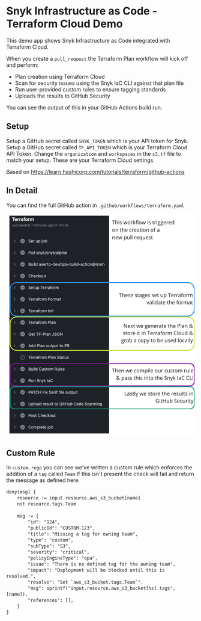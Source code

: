 # Snyk Infrastructure as Code - Terraform Cloud Demo

This demo app shows Snyk Infrastructure as Code integrated with Terraform Cloud.

When you create a `pull_request` the Terraform Plan workflow will kick off and perform:

- Plan creation using Terraform Cloud
- Scan for security issues using the Snyk IaC CLI against that plan file
- Run user-provided custom rules to ensure tagging standards
- Uploads the results to GitHub Security

You can see the output of this in your GitHub Actions build run.

## Setup

Setup a GitHub secret called `SNYK_TOKEN` which is your API token for Snyk.
Setup a GitHub secret called `TF_API_TOKEN` which is your Terraform Cloud API Token.
Change the `organization` and `workspaces` in the `s3.tf` file to match your setup. These are your Terraform Cloud settings.

Based on https://learn.hashicorp.com/tutorials/terraform/github-actions

## In Detail

You can find the full GitHub action in `.github/workflows/terraform.yaml`

![Image detailing the github workflow](assets/github_workflow.png "GitHub Workflow")

## Custom Rule

In `custom.rego` you can see we've written a custom rule which enforces the addition of a `tag` called `Team`
If this isn't present the check will fail and return the message as defined here.

```rego
deny[msg] {
	resource := input.resource.aws_s3_bucket[name]
	not resource.tags.Team

	msg := {
		"id": "124",
		"publicId": "CUSTOM-123",
		"title": "Missing a tag for owning team",
		"type": "custom",
		"subType": "S3",
		"severity": "critical",
		"policyEngineType": "opa",
		"issue": "There is no defined tag for the owning team",
		"impact": "Deployment will be blocked until this is resolved.",
		"resolve": "Set `aws_s3_bucket.tags.Team`",
		"msg": sprintf("input.resource.aws_s3_bucket[%s].tags", [name]),
		"references": [],
	}
}
```
